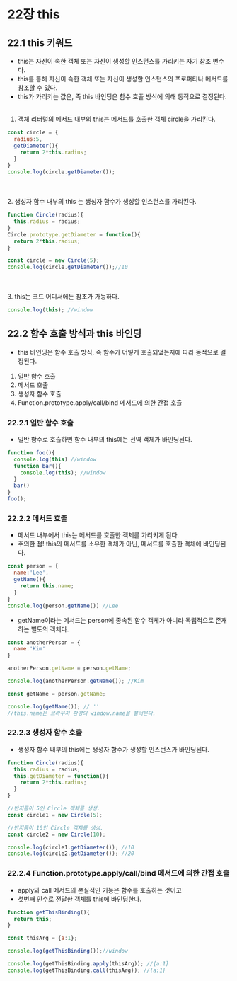# 22장 this
## 22.1 this 키워드
- this는 자신이 속한 객체 또는 자신이 생성할 인스턴스를 가리키는 자기 참조 변수다.
- this를 통해 자신이 속한 객체 또는 자신이 생성할 인스턴스의 프로퍼티나 메서드를 참조할 수 있다.
- this가 가리키는 값은, 즉 this 바인딩은 함수 호출 방식에 의해 동적으로 결정된다.
  <br><br>
1. 객체 리터럴의 메서드 내부의 this는 메서드를 호출한 객체 circle을 가리킨다.

```jsx
const circle = {
  radius:5,
  getDiameter(){
    return 2*this.radius;
  }
}
console.log(circle.getDiameter());
```
<br><br>
2. 생성자 함수 내부의 this 는 생성자 함수가 생성할 인스턴스를 가리킨다.

```jsx
function Circle(radius){
  this.radius = radius;
}
Circle.prototype.getDiameter = function(){
  return 2*this.radius;
}

const circle = new Circle(5);
console.log(circle.getDiameter());//10
```

<br><br>
3. this는 코드 어디서에든 참조가 가능하다.

```jsx
console.log(this); //window
```

## 22.2 함수 호출 방식과 this 바인딩
- this 바인딩은 함수 호출 방식, 즉 함수가 어떻게 호출되었는지에 따라 동적으로 결정된다.
1. 일반 함수 호출
2. 메서드 호출
3. 생성자 함수 호출
4. Function.prototype.apply/call/bind 메서드에 의한 간접 호출

### 22.2.1 일반 함수 호출
- 일반 함수로 호출하면 함수 내부의 this에는 전역 객체가 바인딩된다.

```jsx
function foo(){
  console.log(this) //window
  function bar(){
    console.log(this); //window
  }
  bar()
}
foo();
```

### 22.2.2 메서드 호출
- 메서드 내부에서 this는 메서드를 호출한 객체를 가리키게 된다.
- 주의한 점! this의 메서드를 소유한 객체가 아닌, 메서드를 호출한 객체에 바인딩된다.

```jsx
const person = {
  name:'Lee',
  getName(){
    return this.name;
  }
}
console.log(person.getName()) //Lee
```
- getName이라는 메서드는 person에 종속된 함수 객체가 아니라 독립적으로 존재하는 별도의 객체다.

```jsx
const anotherPerson = {
  name:'Kim'
}

anotherPerson.getName = person.getName;

console.log(anotherPerson.getName()); //Kim

const getName = person.getName;

console.log(getName()); // ''
//this.name은 브라우저 환경의 window.name을 불러온다.
```

### 22.2.3 생성자 함수 호출
- 생성자 함수 내부의 this에는 생성자 함수가 생성할 인스턴스가 바인딩된다.

```jsx
function Circle(radius){
  this.radius = radius;
  this.getDiameter = function(){
    return 2*this.radius;
  }
}

//반지름이 5인 Circle 객체를 생성.
const circle1 = new Circle(5);

//반지름이 10인 Circle 객체를 생성.
const circle2 = new Circle(10);

console.log(circle1.getDiameter()); //10
console.log(circle2.getDiameter()); //20
```


### 22.2.4 Function.prototype.apply/call/bind 메서드에 의한 간접 호출
- apply와 call 메서드의 본질적인 기능은 함수를 호출하는 것이고
- 첫번째 인수로 전달한 객체를 this에 바인딩한다.
```jsx
function getThisBinding(){
  return this;
}

const thisArg = {a:1};

console.log(getThisBinding());//window

console.log(getThisBinding.apply(thisArg)); //{a:1}
console.log(getThisBinding.call(thisArg)); //{a:1}
```

